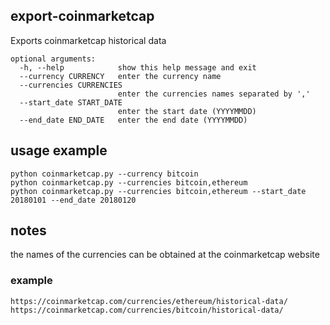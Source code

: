 ## export-coinmarketcap
Exports coinmarketcap historical data

```
optional arguments:
  -h, --help            show this help message and exit
  --currency CURRENCY   enter the currency name
  --currencies CURRENCIES
                        enter the currencies names separated by ','
  --start_date START_DATE
                        enter the start date (YYYYMMDD)
  --end_date END_DATE   enter the end date (YYYYMMDD)
```

## usage example
```
python coinmarketcap.py --currency bitcoin
python coinmarketcap.py --currencies bitcoin,ethereum
python coinmarketcap.py --currencies bitcoin,ethereum --start_date 20180101 --end_date 20180120
```
## notes
the names of the currencies can be obtained at the coinmarketcap website

### example
```
https://coinmarketcap.com/currencies/ethereum/historical-data/
https://coinmarketcap.com/currencies/bitcoin/historical-data/
```

